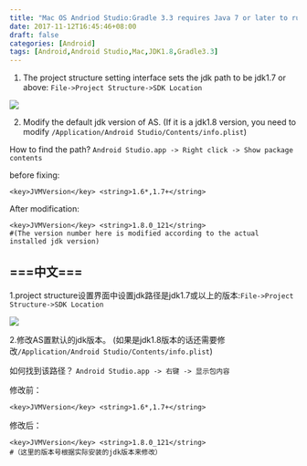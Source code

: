 ```yaml
---
title: "Mac OS Andriod Studio:Gradle 3.3 requires Java 7 or later to run.You are currently using Java 6"
date: 2017-11-12T16:45:46+08:00
draft: false
categories: [Android]
tags: [Android,Android Studio,Mac,JDK1.8,Gradle3.3]
---
```


1. The project structure setting interface sets the jdk path to be jdk1.7 or above: `File->Project Structure->SDK Location`<!--more-->


![](/img/05_mac_jdk/01.png)





2. Modify the default jdk version of AS.
(If it is a jdk1.8 version, you need to modify `/Application/Android Studio/Contents/info.plist`)

How to find the path? `Android Studio.app -> Right click -> Show package contents`

before fixing:

```
<key>JVMVersion</key> <string>1.6*,1.7+</string>

```
After modification:

```
<key>JVMVersion</key> <string>1.8.0_121</string>
#(The version number here is modified according to the actual installed jdk version)
```

===中文===
---

1.project structure设置界面中设置jdk路径是jdk1.7或以上的版本:`File->Project Structure->SDK Location`


![](/img/05_mac_jdk/01.png)





2.修改AS置默认的jdk版本。
(如果是jdk1.8版本的话还需要修改`/Application/Android Studio/Contents/info.plist`)

如何找到该路径？ `Android Studio.app -> 右键 -> 显示包内容`

修改前：

```
<key>JVMVersion</key> <string>1.6*,1.7+</string>

```
修改后：

```
<key>JVMVersion</key> <string>1.8.0_121</string>
#（这里的版本号根据实际安装的jdk版本来修改）
```
